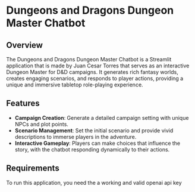 # Dungeons and Dragons Dungeon Master Chatbot

## Overview
The Dungeons and Dragons Dungeon Master Chatbot is a Streamlit application that is made by Juan Cesar Torres that serves as an interactive Dungeon Master for D&D campaigns. It generates rich fantasy worlds, creates engaging scenarios, and responds to player actions, providing a unique and immersive tabletop role-playing experience.

## Features
- **Campaign Creation**: Generate a detailed campaign setting with unique NPCs and plot points.
- **Scenario Management**: Set the initial scenario and provide vivid descriptions to immerse players in the adventure.
- **Interactive Gameplay**: Players can make choices that influence the story, with the chatbot responding dynamically to their actions.

## Requirements
To run this application, you need the a working and valid openai api key

